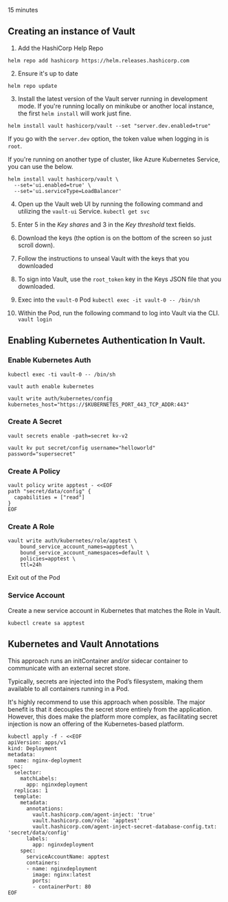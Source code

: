 15 minutes

## Creating an instance of Vault

1. Add the HashiCorp Help Repo
```
helm repo add hashicorp https://helm.releases.hashicorp.com
```

2. Ensure it's up to date
```
helm repo update
```

3. Install the latest version of the Vault server running in development mode. If you're running locally on minikube or another local instance, the first `helm install` will work just fine.
```
helm install vault hashicorp/vault --set "server.dev.enabled=true"
```

If you go with the `server.dev` option, the token value when logging in is `root`.

If you're running on another type of cluster, like Azure Kubernetes Service, you can use the below.

```
helm install vault hashicorp/vault \
  --set='ui.enabled=true' \
  --set='ui.serviceType=LoadBalancer'
```

4. Open up the Vault web UI by running the following command and utilizing the `vault-ui` Service.
`kubectl get svc`

5. Enter 5 in the *Key shares* and 3 in the *Key threshold* text fields.

6. Download the keys (the option is on the bottom of the screen so just scroll down).

7. Follow the instructions to unseal Vault with the keys that you downloaded

8. To sign into Vault, use the `root_token` key in the Keys JSON file that you downloaded.

9. Exec into the `vault-0` Pod
`kubectl exec -it vault-0 -- /bin/sh`

10. Within the Pod, run the following command to log into Vault via the CLI.
`vault login`

## Enabling Kubernetes Authentication In Vault.

### Enable Kubernetes Auth

```
kubectl exec -ti vault-0 -- /bin/sh
```

```
vault auth enable kubernetes
```

```
vault write auth/kubernetes/config kubernetes_host="https://$KUBERNETES_PORT_443_TCP_ADDR:443"

```

### Create A Secret

```
vault secrets enable -path=secret kv-v2
```

```
vault kv put secret/config username="helloworld" password="supersecret"
```

### Create A Policy

```
vault policy write apptest - <<EOF
path "secret/data/config" {
  capabilities = ["read"]
}
EOF
```

### Create A Role

```
vault write auth/kubernetes/role/apptest \
    bound_service_account_names=apptest \
    bound_service_account_namespaces=default \
    policies=apptest \
    ttl=24h
```

Exit out of the Pod

### Service Account

Create a new service account in Kubernetes that matches the Role in Vault.

```
kubectl create sa apptest
```

## Kubernetes and Vault Annotations

This approach runs an initContainer and/or sidecar container to communicate with an external secret store.

Typically, secrets are injected into the Pod’s filesystem, making them available to all containers running in a Pod.

It's highly recommend to use this approach when possible. The major benefit is that it decouples the secret store entirely from the application. However, this does make the platform more complex, as facilitating secret injection is now an offering of the Kubernetes-based platform.

```
kubectl apply -f - <<EOF
apiVersion: apps/v1
kind: Deployment
metadata:
  name: nginx-deployment
spec:
  selector:
    matchLabels:
      app: nginxdeployment
  replicas: 1
  template:
    metadata:
      annotations:
        vault.hashicorp.com/agent-inject: 'true'
        vault.hashicorp.com/role: 'apptest'
        vault.hashicorp.com/agent-inject-secret-database-config.txt: 'secret/data/config'
      labels:
        app: nginxdeployment
    spec:
      serviceAccountName: apptest
      containers:
      - name: nginxdeployment
        image: nginx:latest
        ports:
        - containerPort: 80
EOF
```